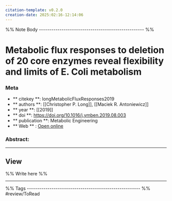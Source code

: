 ```yaml
---
citation-template: v0.2.0
creation-date: 2025:02:16-12:14:06
---
```


%% Note Body --------------------------------------------------- %%
# Metabolic flux responses to deletion of 20 core enzymes reveal flexibility and limits of E. Coli metabolism

### Meta
- ** citekey **: longMetabolicFluxResponses2019
- ** authors **: [[Christopher P. Long]], [[Maciek R. Antoniewicz]]
- ** year **: [[2019]]
- ** doi **: https://doi.org/10.1016/j.ymben.2019.08.003
- ** publication **: Metabolic Engineering
- ** Web ** : [Open online](https://linkinghub.elsevier.com/retrieve/pii/S1096717619302058)


### Abstract:


___

## View

%% Write here %%





___
%% Tags  ------------------------------------------------------- %%
#review/ToRead
